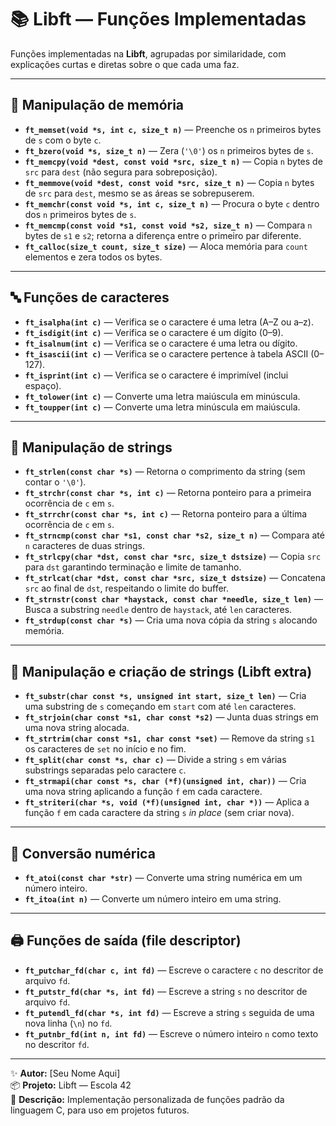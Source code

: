 # 📚 Libft — Funções Implementadas

Funções implementadas na **Libft**, agrupadas por similaridade, com explicações curtas e diretas sobre o que cada uma faz.

---

## 🧠 Manipulação de memória

- **`ft_memset(void *s, int c, size_t n)`** — Preenche os `n` primeiros bytes de `s` com o byte `c`.  
- **`ft_bzero(void *s, size_t n)`** — Zera (`'\0'`) os `n` primeiros bytes de `s`.  
- **`ft_memcpy(void *dest, const void *src, size_t n)`** — Copia `n` bytes de `src` para `dest` (não segura para sobreposição).  
- **`ft_memmove(void *dest, const void *src, size_t n)`** — Copia `n` bytes de `src` para `dest`, mesmo se as áreas se sobrepuserem.  
- **`ft_memchr(const void *s, int c, size_t n)`** — Procura o byte `c` dentro dos `n` primeiros bytes de `s`.  
- **`ft_memcmp(const void *s1, const void *s2, size_t n)`** — Compara `n` bytes de `s1` e `s2`; retorna a diferença entre o primeiro par diferente.  
- **`ft_calloc(size_t count, size_t size)`** — Aloca memória para `count` elementos e zera todos os bytes.  

---

## 🔤 Funções de caracteres

- **`ft_isalpha(int c)`** — Verifica se o caractere é uma letra (A–Z ou a–z).  
- **`ft_isdigit(int c)`** — Verifica se o caractere é um dígito (0–9).  
- **`ft_isalnum(int c)`** — Verifica se o caractere é uma letra ou dígito.  
- **`ft_isascii(int c)`** — Verifica se o caractere pertence à tabela ASCII (0–127).  
- **`ft_isprint(int c)`** — Verifica se o caractere é imprimível (inclui espaço).  
- **`ft_tolower(int c)`** — Converte uma letra maiúscula em minúscula.  
- **`ft_toupper(int c)`** — Converte uma letra minúscula em maiúscula.  

---

## 🧵 Manipulação de strings

- **`ft_strlen(const char *s)`** — Retorna o comprimento da string (sem contar o `'\0'`).  
- **`ft_strchr(const char *s, int c)`** — Retorna ponteiro para a primeira ocorrência de `c` em `s`.  
- **`ft_strrchr(const char *s, int c)`** — Retorna ponteiro para a última ocorrência de `c` em `s`.  
- **`ft_strncmp(const char *s1, const char *s2, size_t n)`** — Compara até `n` caracteres de duas strings.  
- **`ft_strlcpy(char *dst, const char *src, size_t dstsize)`** — Copia `src` para `dst` garantindo terminação e limite de tamanho.  
- **`ft_strlcat(char *dst, const char *src, size_t dstsize)`** — Concatena `src` ao final de `dst`, respeitando o limite do buffer.  
- **`ft_strnstr(const char *haystack, const char *needle, size_t len)`** — Busca a substring `needle` dentro de `haystack`, até `len` caracteres.  
- **`ft_strdup(const char *s)`** — Cria uma nova cópia da string `s` alocando memória.  

---

## 🧩 Manipulação e criação de strings (Libft extra)

- **`ft_substr(char const *s, unsigned int start, size_t len)`** — Cria uma substring de `s` começando em `start` com até `len` caracteres.  
- **`ft_strjoin(char const *s1, char const *s2)`** — Junta duas strings em uma nova string alocada.  
- **`ft_strtrim(char const *s1, char const *set)`** — Remove da string `s1` os caracteres de `set` no início e no fim.  
- **`ft_split(char const *s, char c)`** — Divide a string `s` em várias substrings separadas pelo caractere `c`.  
- **`ft_strmapi(char const *s, char (*f)(unsigned int, char))`** — Cria uma nova string aplicando a função `f` em cada caractere.  
- **`ft_striteri(char *s, void (*f)(unsigned int, char *))`** — Aplica a função `f` em cada caractere da string `s` *in place* (sem criar nova).  

---

## 🔢 Conversão numérica

- **`ft_atoi(const char *str)`** — Converte uma string numérica em um número inteiro.  
- **`ft_itoa(int n)`** — Converte um número inteiro em uma string.  

---

## 🖨️ Funções de saída (file descriptor)

- **`ft_putchar_fd(char c, int fd)`** — Escreve o caractere `c` no descritor de arquivo `fd`.  
- **`ft_putstr_fd(char *s, int fd)`** — Escreve a string `s` no descritor de arquivo `fd`.  
- **`ft_putendl_fd(char *s, int fd)`** — Escreve a string `s` seguida de uma nova linha (`\n`) no `fd`.  
- **`ft_putnbr_fd(int n, int fd)`** — Escreve o número inteiro `n` como texto no descritor `fd`.  

---

✨ **Autor:** [Seu Nome Aqui]  
📦 **Projeto:** Libft — Escola 42  
📄 **Descrição:** Implementação personalizada de funções padrão da linguagem C, para uso em projetos futuros.

